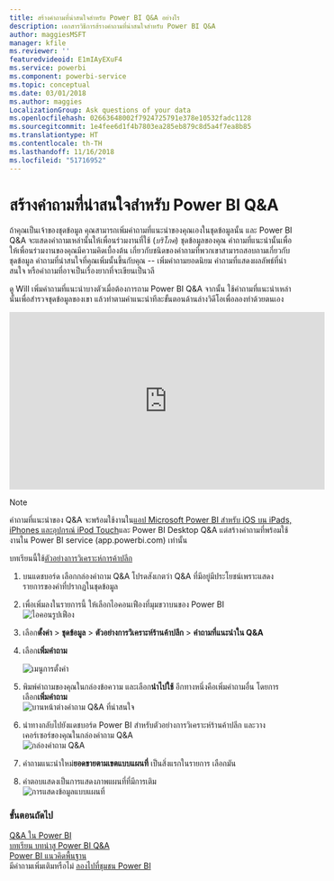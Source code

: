 ```yaml
---
title: สร้างคำถามที่น่าสนใจสำหรับ Power BI Q&A อย่างไร
description: เอกสารวิธีการส้รางคำถามที่น่าสนใจสำหรับ Power BI Q&A
author: maggiesMSFT
manager: kfile
ms.reviewer: ''
featuredvideoid: E1mIAyEXuF4
ms.service: powerbi
ms.component: powerbi-service
ms.topic: conceptual
ms.date: 03/01/2018
ms.author: maggies
LocalizationGroup: Ask questions of your data
ms.openlocfilehash: 02663648002f7924725791e378e10532fadc1128
ms.sourcegitcommit: 1e4fee6d1f4b7803ea285eb879c8d5a4f7ea8b85
ms.translationtype: HT
ms.contentlocale: th-TH
ms.lasthandoff: 11/16/2018
ms.locfileid: "51716952"
---
```

# <a name="create-featured-questions-for-power-bi-qa"></a>สร้างคำถามที่น่าสนใจสำหรับ Power BI Q&A
ถ้าคุณเป็นเจ้าของชุดข้อมูล คุณสามารถเพิ่มคำถามที่แนะนำของคุณเองในชุดข้อมูลนั้น  และ Power BI Q&A จะแสดงคำถามเหล่านั้นให้เพื่อนร่วมงานที่ใช้ (*บริโภค*) ชุดข้อมูลของคุณ  คำถามที่แนะนำนั้นเพื่อให้เพื่อนร่วมงานของคุณมีความคิดเบื้องต้น เกี่ยวกับชนิดของคำถามที่พวกเขาสามารถสอบถามเกี่ยวกับชุดข้อมูล คำถามที่น่าสนใจที่คุณเพิ่มนั้นขึ้นกับคุณ -- เพิ่มคำถามยอดนิยม คำถามที่แสดงผลลัพธ์ที่น่าสนใจ หรือคำถามที่อาจเป็นเรื่องยากที่จะเขียนเป็นวลี

ดู Will เพิ่มคำถามที่แนะนำบางตัวเมื่อต้องการถาม Power BI Q&A จากนั้น ใช้คำถามที่แนะนำเหล่านั้นเพื่อสำรวจชุดข้อมูลของเขา แล้วทำตามคำแนะนำทีละขั้นตอนด้านล่างวิดีโอเพื่อลองทำด้วยตนเอง

<iframe width="560" height="315" src="https://www.youtube.com/embed/E1mIAyEXuF4" frameborder="0" allowfullscreen></iframe>

> [!NOTE]
> คำถามที่แนะนำของ Q&A จะพร้อมใช้งานใน[แอป Microsoft Power BI สำหรับ iOS บน iPads, iPhones และอุปกรณ์ iPod Touch](consumer/mobile/mobile-apps-ios-qna.md)และ Power BI Desktop Q&A แต่สร้างคำถามที่พร้อมใช้งานใน Power BI service (app.powerbi.com) เท่านั้น
> 

บทเรียนนี้ใช้[ตัวอย่างการวิเคราะห์การค้าปลีก](sample-datasets.md)

1. บนแดชบอร์ด เลือกกล่องคำถาม Q&A   โปรดสังเกตว่า Q&A ที่มีอยู่มีประโยชน์เพราะแสดงรายการของคำที่ปรากฏในชุดข้อมูล
2. เพื่อเพิ่มลงในรายการนี้ ให้เลือกไอคอนเฟืองที่มุมขวาบนของ Power BI  
   ![ไอคอนรูปเฟือง](media/service-q-and-a-create-featured-questions/pbi_gearicon2.jpg)
3. เลือก**ตั้งค่า** &gt; **ชุดข้อมูล** &gt; **ตัวอย่างการวิเคราะห์ร้านค้าปลีก** &gt; **คำถามที่แนะนำใน Q&A**   
4. เลือก**เพิ่มคำถาม**
   
   ![เมนูการตั้งค่า](media/service-q-and-a-create-featured-questions/power-bi-settings.png)
5. พิมพ์คำถามของคุณในกล่องข้อความ และเลือก**นำไปใช้**   อีกทางหนึ่งคือเพิ่มคำถามอื่น โดยการเลือก**เพิ่มคำถาม**  
   ![บานหน้าต่างคำถาม Q&A ที่น่าสนใจ](media/service-q-and-a-create-featured-questions/power-bi-type-featured-question.png)
6. นำทางกลับไปยังแดชบอร์ด Power BI สำหรับตัวอย่างการวิเคราะห์ร้านค้าปลีก และวางเคอร์เซอร์ของคุณในกล่องคำถาม Q&A   
   ![กล่องคำถาม Q&A](media/service-q-and-a-create-featured-questions/power-bi-featured-q.png)
7. คำถามแนะนำใหม่**ยอดขายตามเขตแบบแผนที่** เป็นสิ่งแรกในรายการ เลือกมัน  
8. คำตอบแสดงเป็นการแสดงภาพแผนที่ที่มีการเติม  
   ![การแสดงข้อมูลแบบแผนที่](media/service-q-and-a-create-featured-questions/power-bi-filled-map.png)

### <a name="next-steps"></a>ขั้นตอนถัดไป
[Q&A ใน Power BI](consumer/end-user-q-and-a.md)  
[บทเรียน บทนำสู Power BI Q&A](power-bi-visualization-introduction-to-q-and-a.md)  
[Power BI แนวคิดพื้นฐาน](consumer/end-user-basic-concepts.md)  
มีคำถามเพิ่มเติมหรือไม่ [ลองไปที่ชุมชน Power BI](http://community.powerbi.com/)


